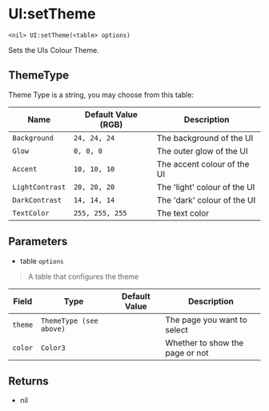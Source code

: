 # UI:setTheme
```
<nil> UI:setTheme(<table> options)
```
Sets the UIs Colour Theme.

## ThemeType
Theme Type is a string, you may choose from this table:

| Name               | Default Value (RGB) | Description                  |
| ------------------ | ------------------- | ---------------------------- |
| `Background`       | `24, 24, 24`        | The background of the UI     |
| `Glow`             | `0, 0, 0`           | The outer glow of the UI     |
| `Accent`           | `10, 10, 10`        | The accent colour of the UI  |
| `LightContrast`    | `20, 20, 20`        | The 'light' colour of the UI |
| `DarkContrast`     | `14, 14, 14`        | The 'dark' colour of the UI  |
| `TextColor`        | `255, 255, 255`     | The text color               |

## Parameters
* table `options`
> A table that configures the theme

| Field      | Type                    | Default Value | Description                     |
| ---------- | ----------------------- | ------------- | ------------------------------- |
| `theme`    | `ThemeType (see above)` |               | The page you want to select     |
| `color`    | `Color3`                |               | Whether to show the page or not |

## Returns
* nil